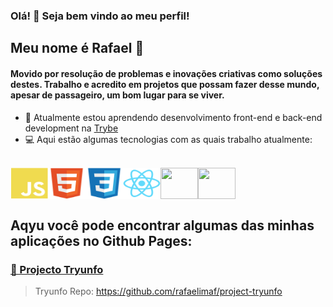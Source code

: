 ### Olá! 👋 Seja bem vindo ao meu perfil!

## Meu nome é Rafael 🌃

#### Movido por resolução de problemas e inovações criativas como soluções destes. Trabalho e acredito em projetos que possam fazer desse mundo, apesar de passageiro, um bom lugar para se viver.

- 📝 Atualmente estou aprendendo desenvolvimento front-end e back-end development na <a href="https://github.com/betrybe">Trybe</a>
- 💻 Aqui estão algumas tecnologias com as quais trabalho atualmente:

<div style="display: inline_block"><br>
  <img align="left" height="50" width="60" src="https://raw.githubusercontent.com/devicons/devicon/master/icons/javascript/javascript-plain.svg">
  <img align="left" height="50" width="60" src="https://raw.githubusercontent.com/devicons/devicon/master/icons/html5/html5-original.svg">
  <img align="left" height="50" width="60" src="https://raw.githubusercontent.com/devicons/devicon/master/icons/css3/css3-original.svg">
  <img align="left" height="50" width="60" src="https://raw.githubusercontent.com/devicons/devicon/master/icons/react/react-original.svg">
  <img align="left" height="50" width="60" src="https://bendyworks.com/assets/images/blog/2020-05-04-ionic-react-and-redux-74ed1080.png">
  <img align="left" height="50" width="60" src="https://upload.wikimedia.org/wikipedia/commons/thumb/b/b2/Bootstrap_logo.svg/602px-Bootstrap_logo.svg.png">
</div>
</br>
</br>
</br>

## Aqyu você pode encontrar algumas das minhas aplicações no Github Pages:

### [🎴 Projecto Tryunfo](https://rafaelimaf.github.io/project-tryunfo/)
> Tryunfo Repo: https://github.com/rafaelimaf/project-tryunfo
